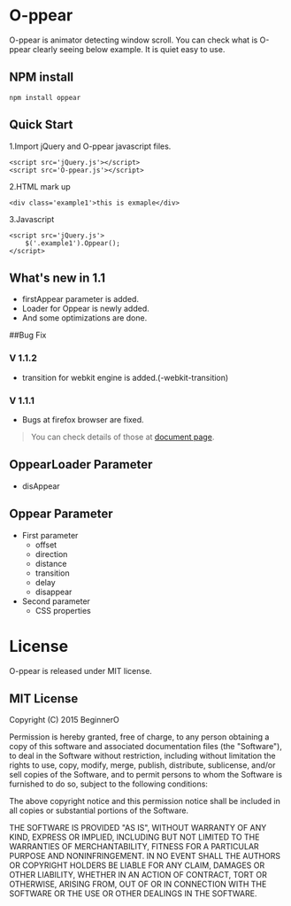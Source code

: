 # O-ppear
O-ppear is animator detecting window scroll. You can check what is O-ppear clearly seeing below example. It is quiet easy to use.

## NPM install
```
npm install oppear
```

## Quick Start
1.Import jQuery and O-ppear javascript files.
```
<script src='jQuery.js'></script>
<script src='O-ppear.js'></script>
```
2.HTML mark up
```
<div class='example1'>this is exmaple</div>
```

3.Javascript
```
<script src='jQuery.js'>
    $('.example1').Oppear();
</script>
```

## What's new in 1.1
- firstAppear parameter is added.
- Loader for Oppear is newly added.
- And some optimizations are done.

##Bug Fix
### V 1.1.2
- transition for webkit engine is added.(-webkit-transition)
### V 1.1.1
- Bugs at firefox browser are fixed.

> You can check details of those at [document page](http://beginnero.github.io/O-ppear/).

## OppearLoader Parameter
- disAppear

## Oppear Parameter
- First parameter
	- offset
	- direction
	- distance
	- transition
	- delay
	- disappear
- Second parameter
	- CSS properties


# License
O-ppear is released under MIT license.

## MIT License
Copyright (C) 2015 BeginnerO

Permission is hereby granted, free of charge, to any person
obtaining a copy of this software and associated documentation
files (the "Software"), to deal in the Software without
restriction, including without limitation the rights to use,
copy, modify, merge, publish, distribute, sublicense, and/or sell
copies of the Software, and to permit persons to whom the
Software is furnished to do so, subject to the following
conditions:

The above copyright notice and this permission notice shall be
included in all copies or substantial portions of the Software.

THE SOFTWARE IS PROVIDED "AS IS", WITHOUT WARRANTY OF ANY KIND,
EXPRESS OR IMPLIED, INCLUDING BUT NOT LIMITED TO THE WARRANTIES
OF MERCHANTABILITY, FITNESS FOR A PARTICULAR PURPOSE AND
NONINFRINGEMENT. IN NO EVENT SHALL THE AUTHORS OR COPYRIGHT
HOLDERS BE LIABLE FOR ANY CLAIM, DAMAGES OR OTHER LIABILITY,
WHETHER IN AN ACTION OF CONTRACT, TORT OR OTHERWISE, ARISING
FROM, OUT OF OR IN CONNECTION WITH THE SOFTWARE OR THE USE OR
OTHER DEALINGS IN THE SOFTWARE.

